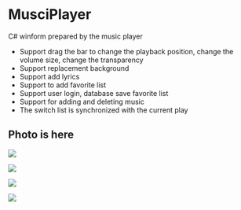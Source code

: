 # MusciPlayer
C# winform prepared by the music player
* Support drag the bar to change the playback position, change the volume size, change the transparency
* Support replacement background
* Support add lyrics
* Support to add favorite list
* Support user login, database save favorite list
* Support for adding and deleting music
* The switch list is synchronized with the current play
## Photo is here
![](https://github.com/myobot/MusciPlayer/blob/master/image/1.png)

![](https://github.com/myobot/MusciPlayer/blob/master/image/2.png)

![](https://github.com/myobot/MusciPlayer/blob/master/image/3.png)

![](https://github.com/myobot/MusciPlayer/blob/master/image/4.png)
